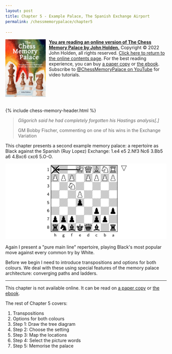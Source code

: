 ```yaml
---
layout: post
title: Chapter 5 - Example Palace, The Spanish Exchange Airport
permalink: /chessmemorypalace/chapter5

---
```


<a href="https://smile.amazon.com/dp/B0BR9DQMVS"><img src="/assets/homepage/ChessCover4.png" height="25%" width="25%" style="margin: 0px 10px 20px 0px; float: left;">
<b>You are reading an online version of The Chess Memory Palace by John Holden.</b></a> Copyright © 2022 John Holden, all rights reserved. [Click here to return to the online contents page](/chessmemorypalace). For the best reading experience, you can buy [a paper copy](https://smile.amazon.com/dp/B0BR9DQMVS) or [the ebook](https://chessmemorypalace.etsy.com). Subscribe to [@ChessMemoryPalace on YouTube](https://www.youtube.com/@ChessMemoryPalace) for video tutorials.
<div style="clear: both;"></div>

{% include chess-memory-header.html %}

>*Gligorich said he had completely forgotten his Hastings analysis\[.\]*
>
>GM Bobby Fischer, commenting on one of his wins in the Exchange Variation


This chapter presents a second example memory palace: a repertoire as Black against the Spanish (Ruy Lopez) Exchange: 1.e4 e5 2.Nf3 Nc6 3.Bb5 a6 4.Bxc6 cxc6 5.O-O.

![](/assets/chessmemorypalace/x1.png)

Again I present a "pure main line" repertoire, playing Black's most popular move against every common try by White.

Before we begin I need to introduce transpositions and options for both colours. We deal with these using special features of the memory palace architecture: converging paths and ladders.

---

This chapter is not available online. It can be read on [a paper copy](https://smile.amazon.com/dp/B0BR9DQMVS) or [the ebook](https://www.etsy.com/listing/1368398070).

The rest of Chapter 5 covers:
1. Transpositions
2. Options for both colours
3. Step 1: Draw the tree diagram
4. Step 2: Choose the setting
5. Step 3: Map the locations
6. Step 4: Select the picture words
7. Step 5: Memorise the palace
